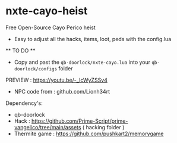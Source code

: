 # nxte-cayo-heist
 Free Open-Source Cayo Perico heist

- Easy to adjust all the hacks, items, loot, peds with the config.lua

** TO DO ** 
- Copy and past the ``qb-doorlock/nxte-cayo.lua`` into your ``qb-doorlock/configs`` folder



PREVIEW : https://youtu.be/-_IcWyZSSv4

- NPC code from : github.com/Lionh34rt

Dependency's:
- qb-doorlock
- Hack : https://github.com/Prime-Script/prime-vangelico/tree/main/assets ( hacking folder )
- Thermite game : https://github.com/pushkart2/memorygame
